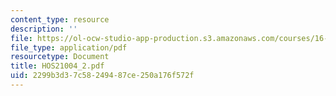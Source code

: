 ```yaml
---
content_type: resource
description: ''
file: https://ol-ocw-studio-app-production.s3.amazonaws.com/courses/16-621-experimental-projects-i-spring-2003/2299b3d37c58249487ce250a176f572f_HOS21004_2.pdf
file_type: application/pdf
resourcetype: Document
title: HOS21004_2.pdf
uid: 2299b3d3-7c58-2494-87ce-250a176f572f
---
```

